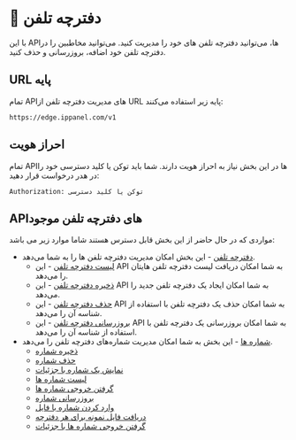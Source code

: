 # 📓 دفترچه تلفن

با این APIها، می‌توانید دفترچه تلفن های خود را مدیریت کنید. می‌توانید مخاطبین را در دفترچه تلفن خود اضافه، بروزرسانی و
حذف کنید.

## URL پایه

تمام APIهای مدیریت دفترچه تلفن از URL پایه زیر استفاده می‌کنند:

`https://edge.ippanel.com/v1`

## احراز هویت

تمام APIها در این بخش نیاز به احراز هویت دارند. شما باید توکن یا کلید دسترسی خود را در هدر درخواست قرار دهید:

```
Authorization: توکن یا کلید دسترسی
```

## APIهای دفترچه تلفن موجود

مواردی که در حال حاضر از این بخش قابل دسترس هستند شاما موارد زیر می باشد:

- [دفترچه تلفن](./phonebook) - این بخش امکان مدیریت دفترچه تلفن ها را به شما می‌دهد.
    - [لیست دفترچه تلفن](./phonebook/phonebook-list) - این API به شما امکان دریافت لیست دفترچه تلفن هایتان را می‌دهد.
    - [ذخیره دفترچه تلفن](./phonebook/store-phonebook) - این API به شما امکان ایجاد یک دفترچه تلفن جدید را می‌دهد.
    - [حذف دفترچه تلفن](./phonebook/delete-phonebook) - این API به شما امکان حذف یک دفترچه تلفن با استفاده از شناسه آن
      را می‌دهد.
    - [بروزرسانی دفترچه تلفن](./phonebook/update-phonebook) - این API به شما امکان بروزرسانی یک دفترچه تلفن با استفاده
      از شناسه آن را می‌دهد.
- [شماره ها](./number) - این بخش به شما امکان مدیریت شماره‌های دفترچه تلفن را می‌دهد.
    - [ذخیره شماره](./number/store-number.md)
    - [حذف شماره](./number/delete-number.md)
    - [نمایش یک شماره با جزئیات](./number/show-number.md)
    - [لیست شماره ها](./number/list-number.md)
    - [گرفتن خروجی شماره ها](./number/export-number-contacts.md)
    - [بروزرسانی شماره](./number/update-number.md)
    - [وارد کردن شماره با فایل](./number/import-number.md)
    - [دریافت فایل نمونه برای هر دفترچه](./number/sample-import-number.md)
    - [گرفتن خروجی شماره ها با جزئیات](./number/export-number-members.md)